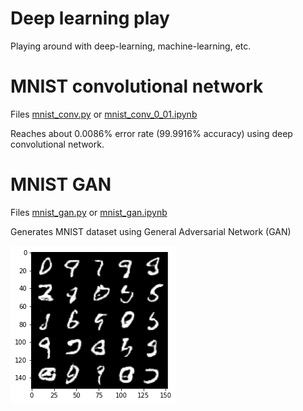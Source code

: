 # Deep learning play
Playing around with deep-learning, machine-learning, etc.

# MNIST convolutional network

Files [mnist_conv.py](mnist_conv.py) or [mnist_conv_0_01.ipynb](mnist_conv_0_01.ipynb)

Reaches about 0.0086% error rate (99.9916% accuracy) using deep convolutional network.

# MNIST GAN

Files [mnist_gan.py](mnist_conv.py) or [mnist_gan.ipynb](minst_conv_0_01.ipynb)

Generates MNIST dataset using General Adversarial Network (GAN)

![image](images/mnist_gan_out.png)
